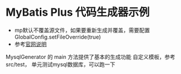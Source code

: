 # MyBatis Plus 代码生成器示例

* mp默认不覆盖源文件，如果要重新生成并覆盖，需要配置GlobalConfig.setFileOverride(true)
* 参考[官网说明](https://mybatis.plus/guide/generator.html#%E4%BB%A3%E7%A0%81%E7%94%9F%E6%88%90%E5%99%A8)

MysqlGenerator 的 main 方法提供了基本的生成功能
自定义模板，参考src/test， 单元测试mysql数据库，可以跑一下